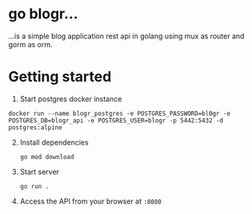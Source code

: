 # go blogr... 
...is a simple blog application rest api in golang using mux as router and gorm as orm.


# Getting started

1.  Start postgres docker instance

```shell
docker run --name blogr_postgres -e POSTGRES_PASSWORD=bl0gr -e POSTGRES_DB=blogr_api -e POSTGRES_USER=blogr -p 5442:5432 -d postgres:alpine
```

2.  Install dependencies
    ```shell
    go mod download
    ```
3.  Start server

    ```shell
    go run .
    ```
4. Access the API from your browser at `:8080`

